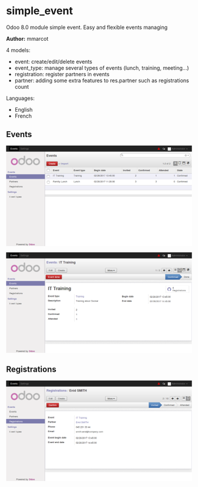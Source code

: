 # simple_event
Odoo 8.0 module simple event. Easy and flexible events managing

**Author:** mmarcot

4 models:
  - event: create/edit/delete events
  - event_type: manage several types of events (lunch, training, meeting...)
  - registration: register partners in events
  - partner: adding some extra features to res.partner such as registrations count

Languages:
  - English
  - French

## Events

![Event's view list](https://github.com/mmarcot/simple_event/blob/screenshots/screenshots/events_list.png)

![Event's view form](https://github.com/mmarcot/simple_event/blob/screenshots/screenshots/events_form.png)


## Registrations

![Registration's view form](https://github.com/mmarcot/simple_event/blob/screenshots/screenshots/registration_form.png)

  
  
